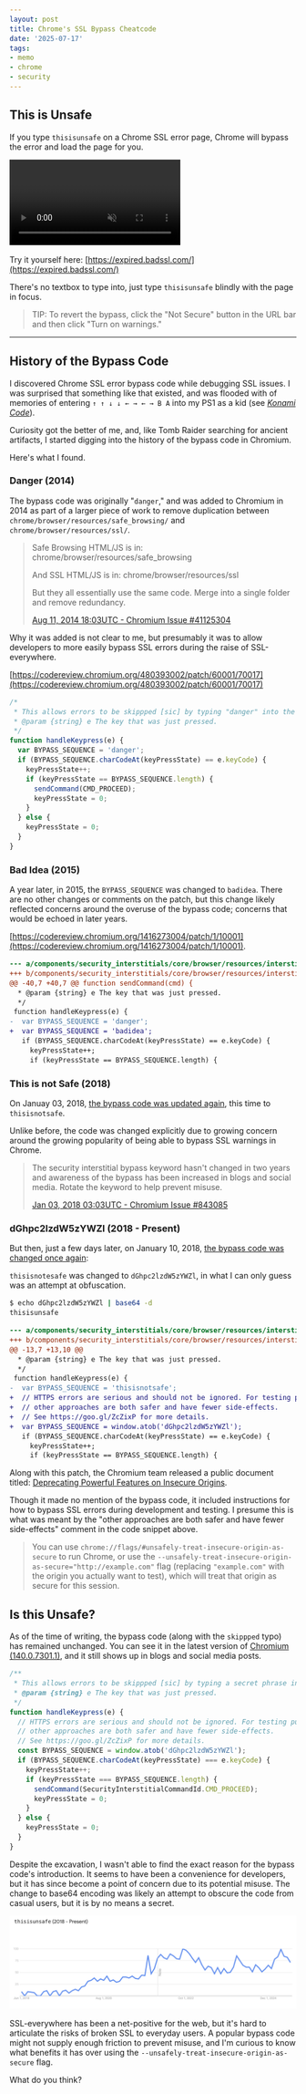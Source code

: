 ```yaml
---
layout: post
title: Chrome's SSL Bypass Cheatcode
date: '2025-07-17'
tags:
- memo
- chrome
- security
---
```


## This is Unsafe

If you type `thisisunsafe` on a Chrome SSL error page, Chrome will bypass the error and load the page for you.

<video src="/assets/images/thisisunsafe.mp4" controls loop muted playsinline></video>

Try it yourself here: [https://expired.badssl.com/](https://expired.badssl.com/)

There's no textbox to type into, just type `thisisunsafe` blindly with the page in focus.

> TIP: To revert the bypass, click the "Not Secure" button in the URL bar and then click "Turn on warnings."

---

## History of the Bypass Code

I discovered Chrome SSL error bypass code while debugging SSL issues. I was surprised that something like that existed, and was flooded with of memories of entering `↑ ↑ ↓ ↓ ← → ← → B A` into my PS1 as a kid (see  _[Konami Code](https://en.wikipedia.org/wiki/Konami_Code)_).

Curiosity got the better of me, and, like Tomb Raider searching for ancient artifacts, I started digging into the history of the bypass code in Chromium.

Here's what I found.


### Danger (2014)

The bypass code was originally "`danger`," and was added to Chromium in 2014 as part of a larger piece of work to remove duplication between `chrome/browser/resources/safe_browsing/` and `chrome/browser/resources/ssl/`.

> Safe Browsing HTML/JS is in:
> chrome/browser/resources/safe_browsing
>
> And SSL HTML/JS is in:
> chrome/browser/resources/ssl
>
> But they all essentially use the same code. Merge into a single folder and remove redundancy.
>
> [Aug 11, 2014 18:03UTC - Chromium Issue #41125304](https://issues.chromium.org/issues/41125304)

Why it was added is not clear to me, but presumably it was to allow developers to more easily bypass SSL errors during the raise of SSL-everywhere.

[https://codereview.chromium.org/480393002/patch/60001/70017](https://codereview.chromium.org/480393002/patch/60001/70017)
```js
/*
 * This allows errors to be skippped [sic] by typing "danger" into the page.
 * @param {string} e The key that was just pressed.
 */
function handleKeypress(e) {
  var BYPASS_SEQUENCE = 'danger';
  if (BYPASS_SEQUENCE.charCodeAt(keyPressState) == e.keyCode) {
    keyPressState++;
    if (keyPressState == BYPASS_SEQUENCE.length) {
      sendCommand(CMD_PROCEED);
      keyPressState = 0;
    }
  } else {
    keyPressState = 0;
  }
}
```

### Bad Idea (2015)

A year later, in 2015, the `BYPASS_SEQUENCE` was changed to `badidea`. There are no other changes or comments on the patch, but this change likely reflected concerns around the overuse of the bypass code; concerns that would be echoed in later years.

[https://codereview.chromium.org/1416273004/patch/1/10001](https://codereview.chromium.org/1416273004/patch/1/10001).

```diff
--- a/components/security_interstitials/core/browser/resources/interstitial_v2.js
+++ b/components/security_interstitials/core/browser/resources/interstitial_v2.js
@@ -40,7 +40,7 @@ function sendCommand(cmd) {
  * @param {string} e The key that was just pressed.
  */
 function handleKeypress(e) {
-  var BYPASS_SEQUENCE = 'danger';
+  var BYPASS_SEQUENCE = 'badidea';
   if (BYPASS_SEQUENCE.charCodeAt(keyPressState) == e.keyCode) {
     keyPressState++;
     if (keyPressState == BYPASS_SEQUENCE.length) {

```

### This is not Safe (2018)

On Januay 03, 2018, [the bypass code was updated again](https://chromium-review.googlesource.com/c/chromium/src/+/843085/4/components/security_interstitials/core/browser/resources/interstitial_large.js), this time to `thisisnotsafe`.

Unlike before, the code was changed explicitly due to growing concern around the growing popularity of being able to bypass SSL warnings in Chrome.

> The security interstitial bypass keyword hasn't changed in two years and
awareness of the bypass has been increased in blogs and social media.
Rotate the keyword to help prevent misuse.
>
> [Jan 03, 2018 03:03UTC - Chromium Issue #843085](https://chromium-review.googlesource.com/c/chromium/src/+/843085)


### dGhpc2lzdW5zYWZl (2018 - Present)

But then, just a few days later, on January 10, 2018, [the bypass code was changed once again](https://chromium-review.googlesource.com/c/chromium/src/+/860418):

`thisisnotesafe` was changed to `dGhpc2lzdW5zYWZl`, in what I can only guess was an attempt at obfuscation.

```bash
$ echo dGhpc2lzdW5zYWZl | base64 -d
thisisunsafe
```

```diff
--- a/components/security_interstitials/core/browser/resources/interstitial_large.js
+++ b/components/security_interstitials/core/browser/resources/interstitial_large.js
@@ -13,7 +13,10 @@
  * @param {string} e The key that was just pressed.
  */
 function handleKeypress(e) {
-  var BYPASS_SEQUENCE = 'thisisnotsafe';
+  // HTTPS errors are serious and should not be ignored. For testing purposes,
+  // other approaches are both safer and have fewer side-effects.
+  // See https://goo.gl/ZcZixP for more details.
+  var BYPASS_SEQUENCE = window.atob('dGhpc2lzdW5zYWZl');
   if (BYPASS_SEQUENCE.charCodeAt(keyPressState) == e.keyCode) {
     keyPressState++;
     if (keyPressState == BYPASS_SEQUENCE.length) {
```

Along with this patch, the Chromium team released a public document titled: [Deprecating Powerful Features on Insecure Origins](https://goo.gl/ZcZixP).

Though it made no mention of the bypass code, it included instructions for how to bypass SSL errors during development and testing. I presume this is what was meant by the "other approaches are both safer and have fewer side-effects" comment in the code snippet above.

> You can use `chrome://flags/#unsafely-treat-insecure-origin-as-secure` to run Chrome, or use the `--unsafely-treat-insecure-origin-as-secure="http://example.com"` flag (replacing `"example.com"` with the origin you actually want to test), which will treat that origin as secure for this session.


## Is this Unsafe?

As of the time of writing, the bypass code (along with the `skippped` typo) has remained unchanged. You can see it in the latest version of [Chromium (140.0.7301.1)](https://chromium.googlesource.com/chromium/src/+/refs/tags/140.0.7301.1/components/security_interstitials/core/browser/resources/interstitial_large.js#51), and it still shows up in blogs and social media posts.

```js
/**
 * This allows errors to be skippped [sic] by typing a secret phrase into the page.
 * @param {string} e The key that was just pressed.
 */
function handleKeypress(e) {
  // HTTPS errors are serious and should not be ignored. For testing purposes,
  // other approaches are both safer and have fewer side-effects.
  // See https://goo.gl/ZcZixP for more details.
  const BYPASS_SEQUENCE = window.atob('dGhpc2lzdW5zYWZl');
  if (BYPASS_SEQUENCE.charCodeAt(keyPressState) === e.keyCode) {
    keyPressState++;
    if (keyPressState === BYPASS_SEQUENCE.length) {
      sendCommand(SecurityInterstitialCommandId.CMD_PROCEED);
      keyPressState = 0;
    }
  } else {
    keyPressState = 0;
  }
}
```


Despite the excavation, I wasn't able to find the exact reason for the bypass code's introduction. It seems to have been a convenience for developers, but it has since become a point of concern due to its potential misuse. The change to base64 encoding was likely an attempt to obscure the code from casual users, but it is by no means a secret.

![thisisunsafe has been rising in popularity since its introduction in 2018](/assets/images/thisisunsafe_trends.png)

SSL-everywhere has been a net-positive for the web, but it's hard to articulate the risks of broken SSL to everyday users. A popular bypass code might not supply enough friction to prevent misuse, and I'm curious to know what benefits it has over using the `--unsafely-treat-insecure-origin-as-secure` flag.

What do you think?
